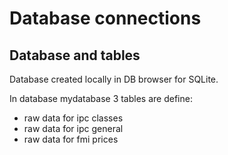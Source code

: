 # Database connections
## Database and tables
Database created locally in DB browser for SQLite.

In database mydatabase 3 tables are define:
* raw data for ipc classes
* raw data for ipc general
* raw data for fmi prices

